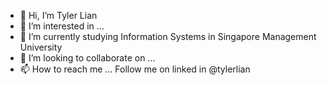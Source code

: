 - 👋 Hi, I’m Tyler Lian
- 👀 I’m interested in ...
- 🌱 I’m currently studying Information Systems in Singapore Management University
- 💞️ I’m looking to collaborate on ...
- 📫 How to reach me ...
Follow me on linked in @tylerlian
<!---
anahopbob/anahopbob is a ✨ special ✨ repository because its `README.md` (this file) appears on your GitHub profile.
You can click the Preview link to take a look at your changes.
--->
